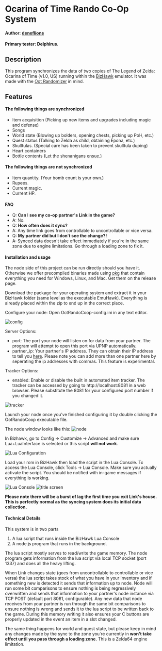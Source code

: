 # Ocarina of Time Rando Co-Op System
#### Author: [denoflions](https://www.twitch.tv/scrollforinitiative "denoflions")
#### Primary tester: Delphirus.

## Description
This program synchronizes the data of two copies of The Legend of Zelda: Ocarina of Time (v1.0, US) running within the [BizHawk](https://github.com/TASVideos/BizHawk "BizHawk") emulator. It was made with the [Oot Randomizer](https://github.com/AmazingAmpharos/OoT-Randomizer "Oot Randomizer") in mind.

## Features
#### The following things are synchronized
- Item acquisition (Picking up new items and upgrades including magic and defense)
- Songs
- World state (Blowing up bolders, opening chests, picking up PoH, etc.)
- Quest status (Talking to Zelda as child, obtaining Epona, etc.)
- Skulltulas. (Special care has been taken to prevent skulltula duping)
- Heart containers
- Bottle contents (Let the shenanigans ensue.)

#### The following things are **not** synchronized
- Item quantity. (Your bomb count is your own.)
- Rupees.
- Current magic.
- Current HP.
#### FAQ
- Q: **Can I see my co-op partner's Link in the game?**
- A: No.
- Q: **How often does it sync?**
- A: Any time link goes from controllable to uncontrollable or vice versa.
- Q: **My partner did <a thing> but I don't see the change?!**
- A: Synced data doesn't take effect immediately if you're in the same zone due to engine limitations. Go through a loading zone to fix it.

#### Installation and usage
The node side of this project can be run directly should you have it. Otherwise we offer precompiled binaries made using [pkg](https://github.com/zeit/pkg "pkg") that contain everything you need for Windows, Linux, and Mac. Get them on the release page.

Download the package for your operating system and extract it in your BizHawk folder (same level as the executable EmuHawk). Everything is already placed within the zip to end up in the correct place.

Configure your node: Open OotRandoCoop-config.ini in any text editor.

![config](https://i.imgur.com/KAJD186.png "config")

Server Options:
- port: The port your node will listen on for data from your partner. The program will attempt to open this port via UPNP automatically.
- partner_ip: Your partner's IP address. They can obtain their IP address to tell you [here](https://www.whatismyip.com/ "here"). Please note you can add more than one partner here by seperating the ip addresses with commas. This feature is experimental.

Tracker Options:
- enabled: Enable or disable the built in automated item tracker. The tracker can be accessed by going to http://localhost:8081 in a web browser. Please substitute the 8081 for your configured port number if you changed it.

![tracker](https://i.imgur.com/LTvTKhm.png)

Launch your node once you've finished configuring it by double clicking the OotRandoCoop executable file.

The node window looks like this:
![node](https://i.imgur.com/iDK2FVs.png "node")

In Bizhawk, go to Config -> Customize -> Advanced and make sure Lua+LuaInterface is selected or this script **will not work**.

![Lua Configuration](https://i.imgur.com/izrsT5A.png "Lua Configuration")

Load your rom in BizHawk then load the script in the Lua Console. To access the Lua Console, click Tools -> Lua Console. Make sure you actually activate the script. You should be notified with in-game messages if everything is working.

![Lua Console](https://i.imgur.com/eLC0R0l.png "Lua Console")
![title screen](https://i.imgur.com/9pCU2yv.png "title screen")

**Please note there will be a burst of lag the first time you exit Link's house. This is perfectly normal as the syncing system does its initial data collection.**

#### Technical Details
This system is in two parts
1. A lua script that runs inside the BizHawk Lua Console
2. A node js program that runs in the background.

The lua script mostly serves to read/write the game memory. The node program gets information from the lua script via local TCP socket (port 1337) and does all the heavy lifting.

When Link changes state (goes from uncontrollable to controllable or vice versa) the lua script takes stock of what you have in your inventory and if something new is detected it sends that information up to node. Node will run some bit comparisons to ensure nothing is being regressively overwritten and sends that information to your partner's node instance via TCP POST (default port 8081, configurable). Any new data that node receives from your partner is run through the same bit comparisons to ensure nothing is wrong and sends it to the lua script to be written back to the game. During this memory writing it also ensures your C buttons are properly updated in the event an item in a slot changed.

The same thing happens for world and quest state, but please keep in mind any changes made by the sync to the zone you're currently in **won't take effect until you pass through a loading zone.** This is a Zelda64 engine limitation.

